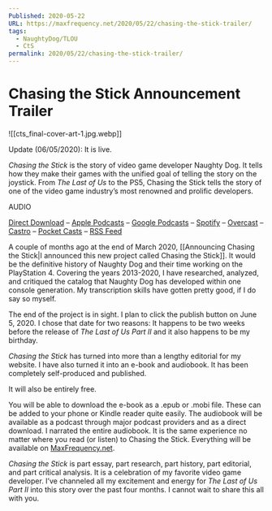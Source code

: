 ```yaml
---
Published: 2020-05-22
URL: https://maxfrequency.net/2020/05/22/chasing-the-stick-trailer/
tags:
  - NaughtyDog/TLOU
  - CtS
permalink: 2020/05/22/chasing-the-stick-trailer/
---
```

# Chasing the Stick Announcement Trailer

![[cts_final-cover-art-1.jpg.webp]]

Update (06/05/2020): It is live.

*Chasing the Stick* is the story of video game developer Naughty Dog. It tells how they make their games with the unified goal of telling the story on the joystick. From *The Last of Us* to the PS5, Chasing the Stick tells the story of one of the video game industry’s most renowned and prolific developers.

AUDIO

[Direct Download](https://maxfrequency.net/wp-content/uploads/2020/05/trailer_final.mp3) – [Apple Podcasts](https://podcasts.apple.com/us/podcast/chasing-the-stick/id1514786123) – [Google Podcasts](https://podcasts.google.com/?feed=aHR0cHM6Ly9tYXhmcmVxdWVuY3kubmV0L2NhdGVnb3J5L3BvZGNhc3QvZmVlZC8%3D) – [Spotify](https://open.spotify.com/show/7Ik7wgJf2psroUSa383hhc) – [Overcast](https://overcast.fm/itunes1514786123) – [Castro](https://castro.fm/itunes/1514786123) – [Pocket Casts](https://pca.st/pk988kcr) – [RSS Feed](https://maxfrequency.net/category/podcast/feed/)

A couple of months ago at the end of March 2020, [[Announcing Chasing the Stick|I announced this new project called Chasing the Stick]]. It would be the definitive history of Naughty Dog and their time working on the PlayStation 4. Covering the years 2013-2020, I have researched, analyzed, and critiqued the catalog that Naughty Dog has developed within one console generation. My transcription skills have gotten pretty good, if I do say so myself.

The end of the project is in sight. I plan to click the publish button on June 5, 2020. I chose that date for two reasons: It happens to be two weeks before the release of *The Last of Us Part II* and it also happens to be my birthday.

*Chasing the Stick* has turned into more than a lengthy editorial for my website. I have also turned it into an e-book and audiobook. It has been completely self-produced and published.

It will also be entirely free.

You will be able to download the e-book as a .epub or .mobi file. These can be added to your phone or Kindle reader quite easily. The audiobook will be available as a podcast through major podcast providers and as a direct download. I narrated the entire audiobook. It is the same experience no matter where you read (or listen) to Chasing the Stick. Everything will be available on [MaxFrequency.net](https://www.maxfrequency.net).

*Chasing the Stick* is part essay, part research, part history, part editorial, and part critical analysis. It is a celebration of my favorite video game developer. I’ve channeled all my excitement and energy for *The Last of Us Part II* into this story over the past four months. I cannot wait to share this all with you.
